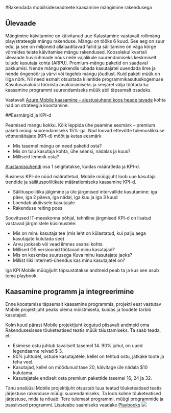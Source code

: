 <properties 
    pageTitle="Azure'i Mobile kaasamine rakendamine rakenduse mängimine"
    description="Rakenduse stsenaarium rakendada Azure Mobile kaasamine mängimine" 
    services="mobile-engagement" 
    documentationCenter="mobile" 
    authors="piyushjo"
    manager="dwrede"
    editor=""/>

<tags
    ms.service="mobile-engagement"
    ms.devlang="na"
    ms.topic="article"
    ms.tgt_pltfrm="mobile-multiple"
    ms.workload="mobile" 
    ms.date="08/19/2016"
    ms.author="piyushjo"/>

#<a name="implement-mobile-engagement-with-gaming-app"></a>Rakendada mobiilsideseadmete kaasamine mängimine rakendusega

## <a name="overview"></a>Ülevaade

Mängimine käivitamine on käivitanud uue Kalastamine vastavalt rollimäng play/strateegia mängu rakenduse. Mängu on tööks 6 kuud. See aeg on suur edu, ja see on miljoneid allalaaditavad failid ja säilitamine on väga kõrge võrreldes teiste käivitamise mängu rakendused. Koosolekul kvartali ülevaade huvirühmade nõus neile vajalikule suurendamiseks keskmiselt tulude kasutaja kohta (ARPU). Premium-mängu paketid on saadaval pakkumisi. Nende mängu pakendis lubada kasutajatel uuendada ilme ja nende õngenöör ja värvi või tegeleb mängu jõudlust. Kuid paketi müük on liiga nõrk. Nii need esmalt otsustada klientide programmikasutuskogemuse Kasutusanalüüsi tööriista analüüsimiseks ja seejärel välja töötada ka kaasamine programmi suurendamiseks müük abil täpsemalt osadeks.

Vastavalt [Azure Mobile kaasamine - alustusjuhend koos heade tavade](mobile-engagement-getting-started-best-practices.md) kohta nad on strateegia koostamine.

##<a name="objectives-and-kpis"></a>Eesmärgid ja KPI-d

Peamised mängu kokku. Kõik leppida ühe peamine eesmärk – premium paketi müügi suurendamiseks 15%-ga. Nad loovad ettevõtte tulemuslikkuse võtmenäitajate (KPI-d) mõõt ja ketas eesmärk

* Mis tasemel mängu on need paketid osta?
* Mis on tulu kasutaja kohta, ühe seansi, nädalas ja kuus?
* Milliseid lemmik osta?

[Alustamisjuhendi](mobile-engagement-getting-started-best-practices.md) osa 1 selgitatakse, kuidas määratleda ja KPI-d. 

Business KPI-de nüüd määratletud, Mobile müügijuht loob uue kasutaja trendide ja säilituspoliitikate määratlemiseks kaasamine KPI-d.

* Säilituspoliitika jälgimine ja üle järgmised intervallide kasutamine: iga päev, iga 2 päeva, iga nädal, iga kuu ja iga 3 kuud
* Loendab aktiivsele kasutajale
* Rakenduse reiting poes

Soovitused IT-meeskonna põhjal, tehniline järgmised KPI-d on lisatud vastavad järgmistele küsimustele:

* Mis on minu kasutaja tee (mis leht on külastatud, kui palju aega kasutajate kulutada see)
* Arvu jookseb või vead ilmnes seansi kohta
* Millised OS versioonid töötavad minu kasutajad?
* Mis on keskmise suurusega Kuva minu kasutajate jaoks?
* Millist liiki Interneti-ühendus kas minu kasutajatel on?

Iga KPI Mobile müügijuht täpsustatakse andmeid peab ta ja kus see asub tema playbook.

## <a name="engagement-program-and-integration"></a>Kaasamine programm ja integreerimine

Enne koostamise täpsemalt kaasamine programmis, projekti eest vastutav Mobile projektijuht peaks olema mõistmiseta, kuidas ja toodete tarbib kasutajad.

Kolm kuud pärast Mobile projektijuht kogutud piisavalt andmeid oma Rakendusesisese tõuketeatised teatis müük täiustamiseks. Ta saab teada, et:

* Esimese ostu juhtub tavaliselt tasemel 14. 90% juhul, on uued legendaarne relvad $ 3.
* 80% juhtudel, ostude kasutajatele, kellel on tehtud ostu, jätkake toote ja teha veel.
* Kasutajad, kellel on möödunud tase 20, käivitage üle nädala $10 kulutama.
* Kasutajatele endiselt osta premium pakettide tasemel 16, 24 ja 32.

Tänu analüüsi Mobile projektijuht otsustab luua teatud tõuketeatised teatis järjestuse rakenduse müügi suurendamiseks. Ta loob kolme tõuketeatised järjestuse, mida ta nõuab: Tere tulemast programmi, müügi programmide ja passiivsed programmi. Lisateabe saamiseks vaadake [Playbooks](https://github.com/Azure/azure-mobile-engagement-samples/tree/master/Playbooks)
    ![][1]

<!--Image references-->

[1]: ./media/mobile-engagement-game-scenario/notification-scenario.png

<!--Link references-->
